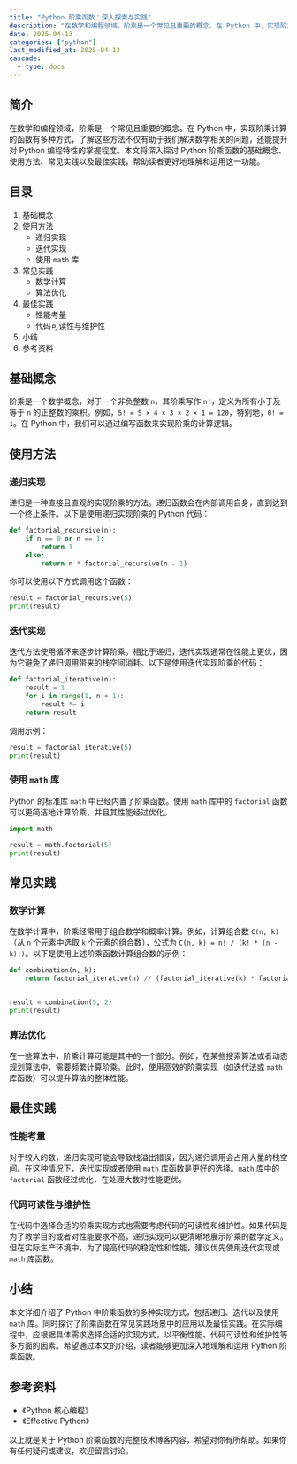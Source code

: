 ```yaml
---
title: "Python 阶乘函数：深入探索与实践"
description: "在数学和编程领域，阶乘是一个常见且重要的概念。在 Python 中，实现阶乘计算的函数有多种方式，了解这些方法不仅有助于我们解决数学相关的问题，还能提升对 Python 编程特性的掌握程度。本文将深入探讨 Python 阶乘函数的基础概念、使用方法、常见实践以及最佳实践，帮助读者更好地理解和运用这一功能。"
date: 2025-04-13
categories: ["python"]
last_modified_at: 2025-04-13
cascade:
  - type: docs
---
```



## 简介
在数学和编程领域，阶乘是一个常见且重要的概念。在 Python 中，实现阶乘计算的函数有多种方式，了解这些方法不仅有助于我们解决数学相关的问题，还能提升对 Python 编程特性的掌握程度。本文将深入探讨 Python 阶乘函数的基础概念、使用方法、常见实践以及最佳实践，帮助读者更好地理解和运用这一功能。

<!-- more -->
## 目录
1. 基础概念
2. 使用方法
    - 递归实现
    - 迭代实现
    - 使用 `math` 库
3. 常见实践
    - 数学计算
    - 算法优化
4. 最佳实践
    - 性能考量
    - 代码可读性与维护性
5. 小结
6. 参考资料

## 基础概念
阶乘是一个数学概念，对于一个非负整数 `n`，其阶乘写作 `n!`，定义为所有小于及等于 `n` 的正整数的乘积。例如，`5! = 5 × 4 × 3 × 2 × 1 = 120`，特别地，`0! = 1`。在 Python 中，我们可以通过编写函数来实现阶乘的计算逻辑。

## 使用方法

### 递归实现
递归是一种直接且直观的实现阶乘的方法。递归函数会在内部调用自身，直到达到一个终止条件。以下是使用递归实现阶乘的 Python 代码：

```python
def factorial_recursive(n):
    if n == 0 or n == 1:
        return 1
    else:
        return n * factorial_recursive(n - 1)


```

你可以使用以下方式调用这个函数：
```python
result = factorial_recursive(5)
print(result)  
```

### 迭代实现
迭代方法使用循环来逐步计算阶乘。相比于递归，迭代实现通常在性能上更优，因为它避免了递归调用带来的栈空间消耗。以下是使用迭代实现阶乘的代码：

```python
def factorial_iterative(n):
    result = 1
    for i in range(1, n + 1):
        result *= i
    return result


```

调用示例：
```python
result = factorial_iterative(5)
print(result)  
```

### 使用 `math` 库
Python 的标准库 `math` 中已经内置了阶乘函数。使用 `math` 库中的 `factorial` 函数可以更简洁地计算阶乘，并且其性能经过优化。

```python
import math

result = math.factorial(5)
print(result)  
```

## 常见实践

### 数学计算
在数学计算中，阶乘经常用于组合数学和概率计算。例如，计算组合数 `C(n, k)`（从 `n` 个元素中选取 `k` 个元素的组合数），公式为 `C(n, k) = n! / (k! * (n - k)!)`。以下是使用上述阶乘函数计算组合数的示例：

```python
def combination(n, k):
    return factorial_iterative(n) // (factorial_iterative(k) * factorial_iterative(n - k))


result = combination(5, 2)
print(result)  
```

### 算法优化
在一些算法中，阶乘计算可能是其中的一个部分。例如，在某些搜索算法或者动态规划算法中，需要频繁计算阶乘。此时，使用高效的阶乘实现（如迭代法或 `math` 库函数）可以提升算法的整体性能。

## 最佳实践

### 性能考量
对于较大的数，递归实现可能会导致栈溢出错误，因为递归调用会占用大量的栈空间。在这种情况下，迭代实现或者使用 `math` 库函数是更好的选择。`math` 库中的 `factorial` 函数经过优化，在处理大数时性能更优。

### 代码可读性与维护性
在代码中选择合适的阶乘实现方式也需要考虑代码的可读性和维护性。如果代码是为了教学目的或者对性能要求不高，递归实现可以更清晰地展示阶乘的数学定义。但在实际生产环境中，为了提高代码的稳定性和性能，建议优先使用迭代实现或 `math` 库函数。

## 小结
本文详细介绍了 Python 中阶乘函数的多种实现方式，包括递归、迭代以及使用 `math` 库。同时探讨了阶乘函数在常见实践场景中的应用以及最佳实践。在实际编程中，应根据具体需求选择合适的实现方式，以平衡性能、代码可读性和维护性等多方面的因素。希望通过本文的介绍，读者能够更加深入地理解和运用 Python 阶乘函数。

## 参考资料
- 《Python 核心编程》
- 《Effective Python》

以上就是关于 Python 阶乘函数的完整技术博客内容，希望对你有所帮助。如果你有任何疑问或建议，欢迎留言讨论。  